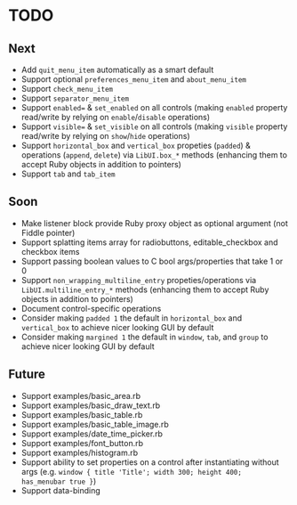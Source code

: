 # TODO

## Next

- Add `quit_menu_item` automatically as a smart default
- Support optional `preferences_menu_item` and `about_menu_item`
- Support `check_menu_item`
- Support `separator_menu_item`
- Support `enabled=` & `set_enabled` on all controls (making `enabled` property read/write by relying on `enable`/`disable` operations)
- Support `visible=` & `set_visible` on all controls (making `visible` property read/write by relying on `show`/`hide` operations)
- Support `horizontal_box` and `vertical_box` propeties (`padded`) & operations (`append`, `delete`) via `LibUI.box_*` methods (enhancing them to accept Ruby objects in addition to pointers)
- Support `tab` and `tab_item`

## Soon

- Make listener block provide Ruby proxy object as optional argument (not Fiddle pointer)
- Support splatting items array for radiobuttons, editable_checkbox and checkbox items
- Support passing boolean values to C bool args/properties that take 1 or 0
- Support `non_wrapping_multiline_entry` propeties/operations via `LibUI.multiline_entry_*` methods (enhancing them to accept Ruby objects in addition to pointers)
- Document control-specific operations
- Consider making `padded 1` the default in `horizontal_box` and `vertical_box` to achieve nicer looking GUI by default
- Consider making `margined 1` the default in `window`, `tab`, and `group` to achieve nicer looking GUI by default

## Future

- Support examples/basic_area.rb
- Support examples/basic_draw_text.rb
- Support examples/basic_table.rb
- Support examples/basic_table_image.rb
- Support examples/date_time_picker.rb
- Support examples/font_button.rb
- Support examples/histogram.rb
- Support ability to set properties on a control after instantiating without args (e.g. `window { title 'Title'; width 300; height 400; has_menubar true }`)
- Support data-binding
